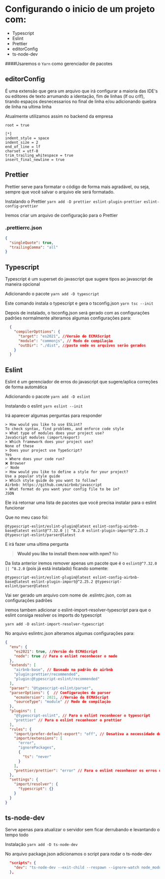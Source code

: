 # Configurando o inicio de um projeto com:
- Typescript
- Eslint
- Prettier
- editorConfig
- ts-node-dev

####Usaremos o `Yarn` como gerenciador de pacotes

## editorConfig
É uma extensão que gera um arquivo que irá configurar a maioria das IDE's ou editores de texto arrumando a identação, fim de linhas (lf ou crlf), tirando espaços desnecessarios no final de linha e/ou adicionando quebra de linha na ultima linha

Atualmente utilizamos assim no backend da empresa

```editorConfig
root = true

[*]
indent_style = space
indent_size = 2
end_of_line = lf
charset = utf-8
trim_trailing_whitespace = true
insert_final_newline = true

```

## Prettier
Prettier serve para formatar o código de forma mais agradável, ou seja, sempre que você salvar o arquivo ele será formatado.

Instalando o Prettier
`yarn add -D prettier eslint-plugin-prettier eslint-config-prettier`

Iremos criar um arquivo de configuração para o Prettier

### .prettierrc.json
```json
{
  "singleQuote": true,
  "trailingComma": "all"
}
```

## Typescript
Typescript é um superset do javascript que sugere tipos ao javascript de maneira opcional

Adicionando o pacote
`yarn add -D typescript`

Este comando instala o typescript e gera o tsconfig.json
`yarn tsc --init`

Depois de instalado, o tsconfig.json será gerado com as configurações padrões normalmente alteramos algumas configurações para:

```JSON
  {
    "compilerOpttions": {
      "target": "es2021", //Versão do ECMAScript
      "module": "commonjs", // Modo de compilação
      "outDir": "./dist", //pasta onde os arquivos serão gerados
    }
  }
```

## Eslint
Eslint é um gerenciador de erros do javascript que sugere/aplica correções de forma automática

Adicionando o pacote
`yarn add -D eslint`

Instalando o eslint
`yarn eslint --init`

Irá aparecer algumas perguntas para responder
```
> How would you like to use ESLint?
To check syntax, find problems, and enforce code style
> What type of modules does your project use?
JavaScript modules (import/export)
> Which framework does your project use?
None of these
> Does your project use TypeScript?
Yes
> Where does your code run?
❌ Browser
✅ Node
> How would you like to define a style for your project?
Use a popular style guide
> Which style guide do you want to follow?
Airbnb: https://github.com/airbnb/javascript
> What format do you want your config file to be in?
JSON
```
Ele irá retornar uma lista de pacotes que você precisa instalar para o eslint funcionar

Que no meu caso foi:

`@typescript-eslint/eslint-plugin@latest eslint-config-airbnb-base@latest eslint@^7.32.0 || ^8.2.0 eslint-plugin-import@^2.25.2 @typescript-eslint/parser@latest`

E irá fazer uma ultima pergunta

>**Would you like to install them now with npm?**
>No

Da lista anterior iremos remover apenas um pacote que é o `eslint@^7.32.0 || ^8.2.0` (pois já está instalado) ficando somente:

`@typescript-eslint/eslint-plugin@latest eslint-config-airbnb-base@latest eslint-plugin-import@^2.25.2 @typescript-eslint/parser@latest`

Vai ser gerado um arquivo com nome de .eslintrc.json, com as configurações padrões

iremos tambem adicionar o eslint-import-resolver-typescript para que o eslint consiga resolver os imports do typescript

`yarn add -D eslint-import-resolver-typescript`

No arquivo eslintrc.json alteramos algumas configurações para:
```json
{
  "env": {
    "es2021": true, //Versão do ECMAScript
    "node": true // Para o eslint reconhecer o node
  },
  "extends": [
    "airbnb-base", // Baseado no padrão do airbnb
    "plugin:prettier/recommended",
    "plugin:@typescript-eslint/recommended"
  ],
  "parser": "@typescript-eslint/parser",
  "parserOptions": {  // Configurações do parser
    "ecmaVersion": 2021, //Versão do ECMAScript
    "sourceType": "module" // Modo de compilação
  },
  "plugins": [
    "@typescript-eslint", // Para o eslint reconhecer o typescript
    "prettier" // Para o eslint reconhecer o prettier
  ],
  "rules": {
    "import/prefer-default-export": "off", // Desativa a necessidade do uso de default export
    "import/extensions": [
      "error",
      "ignorePackages",
      {
        "ts": "never"
      }
    ],
    "prettier/prettier": "error" // Para o eslint reconhecer os erros do prettier
  },
  "settings": {
    "import/resolver": {
      "typescript": {}
    }
  }
}
```
## ts-node-dev
Serve apenas para atualizar o servidor sem ficar derrubando e levantando o tempo todo

Instalação
`yarn add -D ts-node-dev`

No arquivo package.json adicionamos o script para rodar o ts-node-dev
```json
  "scripts": {
    "dev": "ts-node-dev --exit-child --respawn --ignore-watch node_modules --transpile-only src/server.ts"
  },
```
